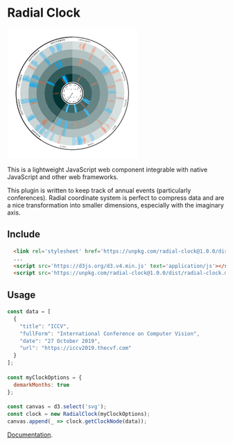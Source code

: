 # Radial Clock

<img src='./docs/assets/example.png' width='300px'>

This is a lightweight JavaScript web component integrable with native JavaScript
and other web frameworks.

This plugin is written to keep track of annual events (particularly
conferences). Radial coordinate system is perfect to compress data and are a
nice transformation into smaller dimensions, especially with the imaginary axis.

## Include

```html
  <link rel='stylesheet' href='https://unpkg.com/radial-clock@1.0.0/dist/radial-clock.min.css'>
  ...
  <script src='https://d3js.org/d3.v4.min.js' text='application/js'></script>
  <script src='https://unpkg.com/radial-clock@1.0.0/dist/radial-clock.min.js' text='application/js'>
```

## Usage


```javascript
const data = [
  {
    "title": "ICCV",
    "fullForm": "International Conference on Computer Vision",
    "date": "27 October 2019",
    "url": "https://iccv2019.thecvf.com"
  }
];

const myClockOptions = {
  demarkMonths: true
};

const canvas = d3.select('svg');
const clock = new RadialClock(myClockOptions);
canvas.append(_ => clock.getClockNode(data));
```

[Documentation](https://radial-clock.surge.sh).
